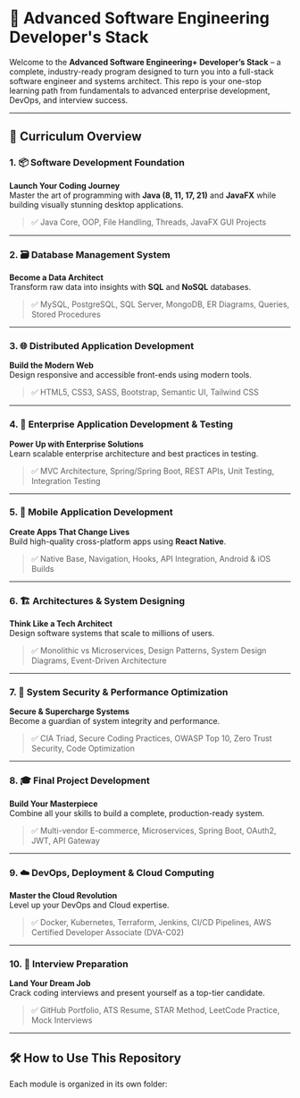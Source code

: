 # 🌟 Advanced Software Engineering Developer's Stack

Welcome to the **Advanced Software Engineering+ Developer’s Stack** – a complete, industry-ready program designed to turn you into a full-stack software engineer and systems architect. This repo is your one-stop learning path from fundamentals to advanced enterprise development, DevOps, and interview success.

---

## 🧠 Curriculum Overview

### 1. 📦 Software Development Foundation
**Launch Your Coding Journey**  
Master the art of programming with **Java (8, 11, 17, 21)** and **JavaFX** while building visually stunning desktop applications.  
> ✅ Java Core, OOP, File Handling, Threads, JavaFX GUI Projects

---

### 2. 🗃️ Database Management System
**Become a Data Architect**  
Transform raw data into insights with **SQL** and **NoSQL** databases.  
> ✅ MySQL, PostgreSQL, SQL Server, MongoDB, ER Diagrams, Queries, Stored Procedures

---

### 3. 🌐 Distributed Application Development
**Build the Modern Web**  
Design responsive and accessible front-ends using modern tools.  
> ✅ HTML5, CSS3, SASS, Bootstrap, Semantic UI, Tailwind CSS

---

### 4. 🏢 Enterprise Application Development & Testing
**Power Up with Enterprise Solutions**  
Learn scalable enterprise architecture and best practices in testing.  
> ✅ MVC Architecture, Spring/Spring Boot, REST APIs, Unit Testing, Integration Testing

---

### 5. 📱 Mobile Application Development
**Create Apps That Change Lives**  
Build high-quality cross-platform apps using **React Native**.  
> ✅ Native Base, Navigation, Hooks, API Integration, Android & iOS Builds

---

### 6. 🏗️ Architectures & System Designing
**Think Like a Tech Architect**  
Design software systems that scale to millions of users.  
> ✅ Monolithic vs Microservices, Design Patterns, System Design Diagrams, Event-Driven Architecture

---

### 7. 🔐 System Security & Performance Optimization
**Secure & Supercharge Systems**  
Become a guardian of system integrity and performance.  
> ✅ CIA Triad, Secure Coding Practices, OWASP Top 10, Zero Trust Security, Code Optimization

---

### 8. 🎓 Final Project Development
**Build Your Masterpiece**  
Combine all your skills to build a complete, production-ready system.  
> ✅ Multi-vendor E-commerce, Microservices, Spring Boot, OAuth2, JWT, API Gateway

---

### 9. ☁️ DevOps, Deployment & Cloud Computing
**Master the Cloud Revolution**  
Level up your DevOps and Cloud expertise.  
> ✅ Docker, Kubernetes, Terraform, Jenkins, CI/CD Pipelines, AWS Certified Developer Associate (DVA-C02)

---

### 10. 🎯 Interview Preparation
**Land Your Dream Job**  
Crack coding interviews and present yourself as a top-tier candidate.  
> ✅ GitHub Portfolio, ATS Resume, STAR Method, LeetCode Practice, Mock Interviews

---

## 🛠️ How to Use This Repository

Each module is organized in its own folder:

